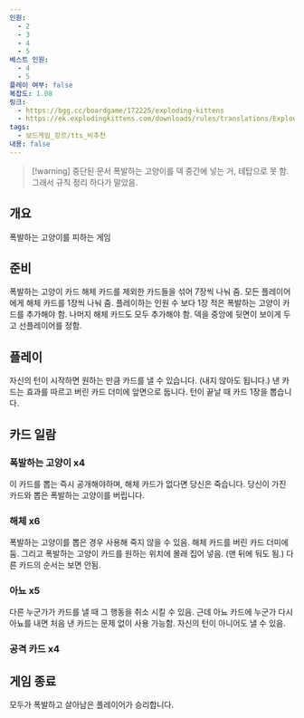 ```yaml
---
인원:
  - 2
  - 3
  - 4
  - 5
베스트 인원:
  - 4
  - 5
플레이 여부: false
복잡도: 1.08
링크:
  - https://bgg.cc/boardgame/172225/exploding-kittens
  - https://ek.explodingkittens.com/downloads/rules/translations/Exploding-Kittens_Rules_KR.pdf
tags:
  - 보드게임_장르/tts_비추천
내용: false
---
```

> [!warning] 중단된 문서
> 폭발하는 고양이를 덱 중간에 넣는 거, 테탑으로 못 함.
> 그래서 규칙 정리 하다가 말았음.
## 개요
폭발하는 고양이를 피하는 게임
## 준비
폭발하는 고양이 카드 해체 카드를 제외한 카드들을 섞어 7장씩 나눠 줌.
모든 플레이어에게 해체 카드를 1장씩 나눠 줌.
플레이하는 인원 수 보다 1장 적은 폭발하는 고양이 카드를 추가해야 함.
나머지 해체 카드도 모두 추가해야 함.
덱을 중앙에 뒷면이 보이게 두고 선플레이어를 정함.
## 플레이
자신의 턴이 시작하면 원하는 만큼 카드를 낼 수 있습니다. (내지 않아도 됩니다.)
낸 카드는 효과를 따르고 버린 카드 더미에 앞면으로 둡니다.
턴이 끝날 때 카드 1장을 뽑습니다.
## 카드 일람
### 폭발하는 고양이 x4
이 카드를 뽑는 즉시 공개해야하며, 해체 카드가 없다면 당신은 죽습니다.
당신이 가진 카드와 뽑은 폭발하는 고양이를 버립니다.
### 해체 x6
폭발하는 고양이를 뽑은 경우 사용해 죽지 않을 수 있음.
해체 카드를 버린 카드 더미에 둠.
그리고 폭발하는 고양이 카드를 원하는 위치에 몰래 집어 넣음.
(맨 뒤에 둬도 됨.)
다른 카드의 순서는 보면 안됨.
### 아뇨 x5
다른 누군가가 카드를 낼 때 그 행동을 취소 시킬 수 있음.
근데 아뇨 카드에 누군가 다시 아뇨를 내면 처음 낸 카드는 문제 없이 사용 가능함.
자신의 턴이 아니어도 낼 수 있음.
### 공격 카드 x4

## 게임 종료
모두가 폭발하고 살아남은 플레이어가 승리합니다.